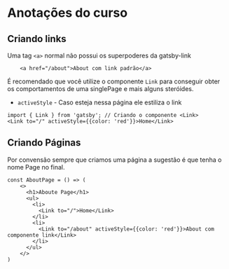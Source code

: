 # Anotações do curso


## Criando links
Uma tag `<a>` normal não possui os superpoderes da gatsby-link
```
    <a href="/about">About com link padrão</a>
```
É recomendado que você utilize o componente `Link` para conseguir
obter os comportamentos de uma singlePage e mais alguns steróides.

- `activeStyle` - Caso esteja nessa página ele estiliza o link

```
import { Link } from 'gatsby'; // Criando o componente <Link>
<Link to="/" activeStyle={{color: 'red'}}>Home</Link>

```
## Criando Páginas
Por convensão sempre que criamos uma página a sugestão é que tenha o nome Page no final.
```
const AboutPage = () => (
    <>
      <h1>Aboute Page</h1>
      <ul>
        <li>
          <Link to="/">Home</Link>
        </li>
        <li>
          <Link to="/about" activeStyle={{color: 'red'}}>About com componente link</Link>
        </li>
      </ul>
    </>
)
```